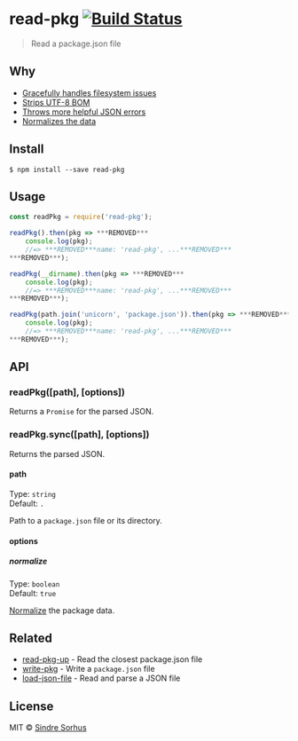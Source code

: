 # read-pkg [![Build Status](https://travis-ci.org/sindresorhus/read-pkg.svg?branch=master)](https://travis-ci.org/sindresorhus/read-pkg)

> Read a package.json file


## Why

- [Gracefully handles filesystem issues](https://github.com/isaacs/node-graceful-fs)
- [Strips UTF-8 BOM](https://github.com/sindresorhus/strip-bom)
- [Throws more helpful JSON errors](https://github.com/sindresorhus/parse-json)
- [Normalizes the data](https://github.com/npm/normalize-package-data#what-normalization-currently-entails)


## Install

```
$ npm install --save read-pkg
```


## Usage

```js
const readPkg = require('read-pkg');

readPkg().then(pkg => ***REMOVED***
	console.log(pkg);
	//=> ***REMOVED***name: 'read-pkg', ...***REMOVED***
***REMOVED***);

readPkg(__dirname).then(pkg => ***REMOVED***
	console.log(pkg);
	//=> ***REMOVED***name: 'read-pkg', ...***REMOVED***
***REMOVED***);

readPkg(path.join('unicorn', 'package.json')).then(pkg => ***REMOVED***
	console.log(pkg);
	//=> ***REMOVED***name: 'read-pkg', ...***REMOVED***
***REMOVED***);
```


## API

### readPkg([path], [options])

Returns a `Promise` for the parsed JSON.

### readPkg.sync([path], [options])

Returns the parsed JSON.

#### path

Type: `string`<br>
Default: `.`

Path to a `package.json` file or its directory.

#### options

##### normalize

Type: `boolean`<br>
Default: `true`

[Normalize](https://github.com/npm/normalize-package-data#what-normalization-currently-entails) the package data.


## Related

- [read-pkg-up](https://github.com/sindresorhus/read-pkg-up) - Read the closest package.json file
- [write-pkg](https://github.com/sindresorhus/write-pkg) - Write a `package.json` file
- [load-json-file](https://github.com/sindresorhus/load-json-file) - Read and parse a JSON file


## License

MIT © [Sindre Sorhus](https://sindresorhus.com)
